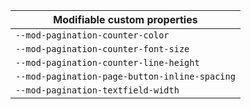 | Modifiable custom properties                  |
| --------------------------------------------- |
| `--mod-pagination-counter-color`              |
| `--mod-pagination-counter-font-size`          |
| `--mod-pagination-counter-line-height`        |
| `--mod-pagination-page-button-inline-spacing` |
| `--mod-pagination-textfield-width`            |

